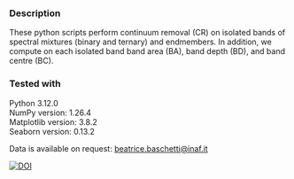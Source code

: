 ### Description

These python scripts perform continuum removal (CR) on isolated bands of spectral mixtures (binary and ternary) and endmembers. In addition, we compute on each isolated band band area (BA), band depth (BD), and band centre (BC). 

### Tested with 

Python 3.12.0\
NumPy version: 1.26.4\
Matplotlib version: 3.8.2\
Seaborn version: 0.13.2

Data is available on request: beatrice.baschetti@inaf.it

[![DOI](https://zenodo.org/badge/DOI/10.5281/zenodo.15364090.svg)](https://doi.org/10.5281/zenodo.15364090)


